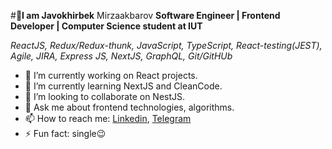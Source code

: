 
#**👋I am Javokhirbek** Mirzaakbarov
**Software Engineer | Frontend Developer | Computer Science student at IUT**

*ReactJS, Redux/Redux-thunk, JavaScript, TypeScript, React-testing(JEST), Agile, JIRA,  Express JS, NextJS, GraphQL, Git/GitHUb*

- 🔭 I’m currently working on React projects.
- 🌱 I’m currently learning NextJS and CleanCode.
- 👯 I’m looking to collaborate on NestJS.
- 💬 Ask me about frontend technologies, algorithms.
- 📫 How to reach me: [Linkedin](https://www.linkedin.com/in/javokhirbek-mirzaakbarov/), [Telegram](https://t.me/Code_Breaker_2000)
- ⚡ Fun fact: single😉


